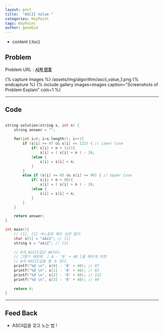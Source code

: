 ```yaml
---
layout: post
title:  "ASCII Value "
categories: KeyPoint
tags: KeyPoint
author: goodGid
---
```

* content
{:toc}


## Problem 
Problem URL : **[시저 암호](https://programmers.co.kr/learn/courses/30/lessons/12926)**









{% capture images %}
    /assets/img/algorithm/ascii_value_1.png
{% endcapture %}
{% include gallery images=images caption="Screenshots of Problem Explain" cols=1 %}

---

## Code

``` cpp

string solution(string s, int n) {
    string answer = "";
   
    for(int i=0; i<s.length(); i++){
        if (s[i] >= 97 && s[i] <= 122) { // Lower Case
            if( s[i] + n > 122){
                s[i] = ( s[i] + n ) - 26;
            }else {
                s[i] = s[i] + n;
            }
        }
        else if (s[i] >= 65 && s[i] <= 90) { // Upper Case
            if( s[i] + n > 90){
                s[i] = ( s[i] + n ) - 26;
            }else {
                s[i] = s[i] + n;
            }
        }
    }

    return answer;
}

```


``` cpp
int main(){
    // [1], [2] 어느걸로 해도 상관 없다.
    char s[5] = "aAzZ"; // [1]
    string s = "aAzZ"; // [2]
    
    // 0의 ASCII값은 48이다.
    // 그렇기 때문에  [ A - '0' + 48 ]을 해주게 되면
    // A의 ASCII값을 알 수 있다.
    printf("%d \n", s[0] - '0' + 48); // 97
    printf("%d \n", s[1] - '0' + 48); // 65
    printf("%d \n", s[2] - '0' + 48); // 122
    printf("%d \n", s[3] - '0' + 48); // 90
    
    return 0;
}
```


---

## Feed Back 

* ASCII값을 갖고 노는 법 !